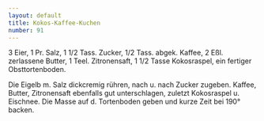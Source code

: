 ```yaml
---
layout: default
title: Kokos-Kaffee-Kuchen
number: 91
---
```


3 Eier, 1 Pr. Salz, 1 1/2 Tass. Zucker, 1/2 Tass. abgek. Kaffee, 2 Eßl. zerlassene Butter, 1 Teel. Zitronensaft, 1 1/2 Tasse Kokosraspel, ein fertiger Obsttortenboden.

Die Eigelb m. Salz dickcremig rühren, nach u. nach Zucker zugeben. Kaffee, Butter, Zitronensaft ebenfalls gut unterschlagen, zuletzt Kokosraspel u. Eischnee. Die Masse auf d. Tortenboden geben und kurze Zeit bei 190° backen.
